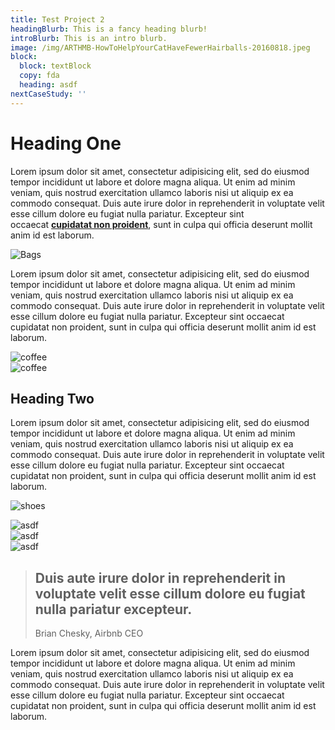 ```yaml
---
title: Test Project 2
headingBlurb: This is a fancy heading blurb!
introBlurb: This is an intro blurb.
image: /img/ARTHMB-HowToHelpYourCatHaveFewerHairballs-20160818.jpeg
block:
  block: textBlock
  copy: fda
  heading: asdf
nextCaseStudy: ''
---
```

# Heading One

Lorem ipsum dolor sit amet, consectetur adipisicing elit, sed do eiusmod tempor incididunt ut labore et dolore magna aliqua. Ut enim ad minim veniam, quis nostrud exercitation ullamco laboris nisi ut aliquip ex ea commodo consequat. Duis aute irure dolor in reprehenderit in voluptate velit esse cillum dolore eu fugiat nulla pariatur. Excepteur sint occaecat **[cupidatat non proident](//google.ca)**, sunt in culpa qui officia deserunt mollit anim id est laborum.

<img class="full" src="/img/lukas-robertson-191319.jpg" alt="Bags">

Lorem ipsum dolor sit amet, consectetur adipisicing elit, sed do eiusmod tempor incididunt ut labore et dolore magna aliqua. Ut enim ad minim veniam, quis nostrud exercitation ullamco laboris nisi ut aliquip ex ea commodo consequat. Duis aute irure dolor in reprehenderit in voluptate velit esse cillum dolore eu fugiat nulla pariatur. Excepteur sint occaecat cupidatat non proident, sunt in culpa qui officia deserunt mollit anim id est laborum.

<div class="two-up image-grid">
        <div class="image">
          <img src="/img/jazmin-quaynor-35847.jpg" alt="coffee">
        </div>
        <div class="image">
          <img src="/img/jazmin-quaynor-35847.jpg" alt="coffee">
        </div>
      </div>

## Heading Two

Lorem ipsum dolor sit amet, consectetur adipisicing elit, sed do eiusmod tempor incididunt ut labore et dolore magna aliqua. Ut enim ad minim veniam, quis nostrud exercitation ullamco laboris nisi ut aliquip ex ea commodo consequat. Duis aute irure dolor in reprehenderit in voluptate velit esse cillum dolore eu fugiat nulla pariatur. Excepteur sint occaecat cupidatat non proident, sunt in culpa qui officia deserunt mollit anim id est laborum.

![shoes](/img/photo-1496389294434-c84a4ebe3a08.jpeg)

<div class="image-grid three-up">
        <div class="image">
          <img src="/img/download.jpeg" alt="asdf">
        </div>
        <div class="image">
          <img src="/img/jazmin-quaynor-35847.jpg" alt="asdf">
        </div>
        <div class="image">
          <img src="/img/jazmin-quaynor-35847.jpg" alt="asdf">
        </div>
      </div>

<blockquote>
        <h2>Duis aute irure dolor in reprehenderit in voluptate velit esse cillum dolore eu fugiat nulla pariatur excepteur.</h2>
        <p>Brian Chesky, Airbnb CEO</p>
      </blockquote>

Lorem ipsum dolor sit amet, consectetur adipisicing elit, sed do eiusmod tempor incididunt ut labore et dolore magna aliqua. Ut enim ad minim veniam, quis nostrud exercitation ullamco laboris nisi ut aliquip ex ea commodo consequat. Duis aute irure dolor in reprehenderit in voluptate velit esse cillum dolore eu fugiat nulla pariatur. Excepteur sint occaecat cupidatat non proident, sunt in culpa qui officia deserunt mollit anim id est laborum.


